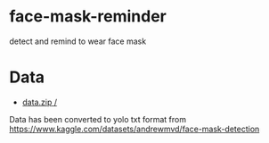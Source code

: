 # face-mask-reminder
detect and remind to wear face mask
# Data
* <a href="[testRel/myLib](https://drive.google.com/file/d/17EjaIIj3YGiemA9cJD2so2i9ZdMIJ5Vb/view?usp=sharing)">data.zip /</a>

Data has been converted to yolo txt format from https://www.kaggle.com/datasets/andrewmvd/face-mask-detection
